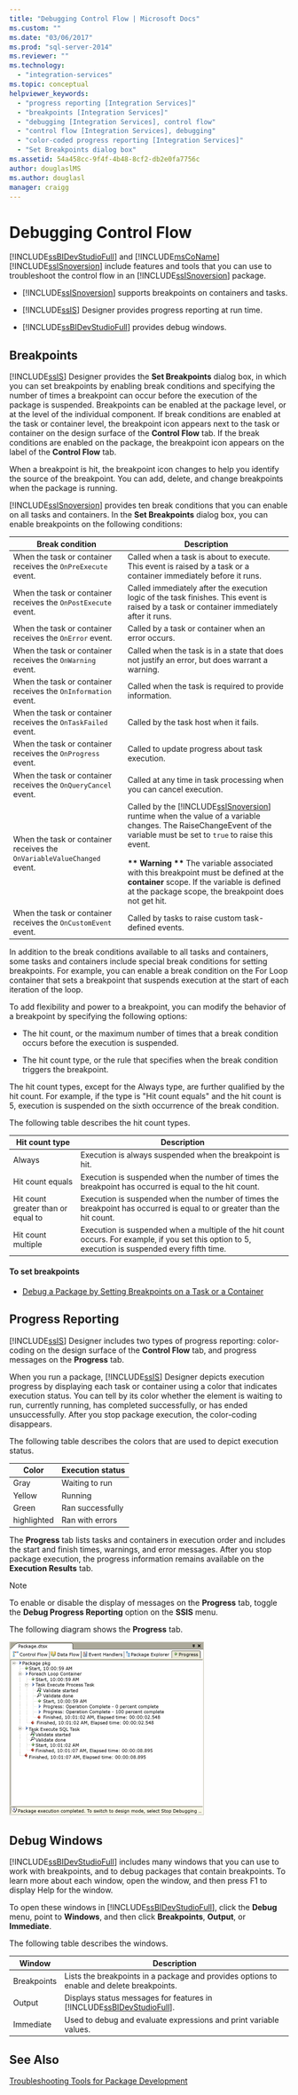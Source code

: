 ```yaml
---
title: "Debugging Control Flow | Microsoft Docs"
ms.custom: ""
ms.date: "03/06/2017"
ms.prod: "sql-server-2014"
ms.reviewer: ""
ms.technology: 
  - "integration-services"
ms.topic: conceptual
helpviewer_keywords: 
  - "progress reporting [Integration Services]"
  - "breakpoints [Integration Services]"
  - "debugging [Integration Services], control flow"
  - "control flow [Integration Services], debugging"
  - "color-coded progress reporting [Integration Services]"
  - "Set Breakpoints dialog box"
ms.assetid: 54a458cc-9f4f-4b48-8cf2-db2e0fa7756c
author: douglaslMS
ms.author: douglasl
manager: craigg
---
```

# Debugging Control Flow
  [!INCLUDE[ssBIDevStudioFull](../../../includes/ssbidevstudiofull-md.md)] and [!INCLUDE[msCoName](../../includes/msconame-md.md)] [!INCLUDE[ssISnoversion](../../../includes/ssisnoversion-md.md)] include features and tools that you can use to troubleshoot the control flow in an [!INCLUDE[ssISnoversion](../../../includes/ssisnoversion-md.md)] package.  
  
-   [!INCLUDE[ssISnoversion](../../../includes/ssisnoversion-md.md)] supports breakpoints on containers and tasks.  
  
-   [!INCLUDE[ssIS](../../../includes/ssis-md.md)] Designer provides progress reporting at run time.  
  
-   [!INCLUDE[ssBIDevStudioFull](../../../includes/ssbidevstudiofull-md.md)] provides debug windows.  
  
## Breakpoints  
 [!INCLUDE[ssIS](../../../includes/ssis-md.md)] Designer provides the **Set Breakpoints** dialog box, in which you can set breakpoints by enabling break conditions and specifying the number of times a breakpoint can occur before the execution of the package is suspended. Breakpoints can be enabled at the package level, or at the level of the individual component. If break conditions are enabled at the task or container level, the breakpoint icon appears next to the task or container on the design surface of the **Control Flow** tab. If the break conditions are enabled on the package, the breakpoint icon appears on the label of the **Control Flow** tab.  
  
 When a breakpoint is hit, the breakpoint icon changes to help you identify the source of the breakpoint. You can add, delete, and change breakpoints when the package is running.  
  
 [!INCLUDE[ssISnoversion](../../../includes/ssisnoversion-md.md)] provides ten break conditions that you can enable on all tasks and containers. In the **Set Breakpoints** dialog box, you can enable breakpoints on the following conditions:  
  
|Break condition|Description|  
|---------------------|-----------------|  
|When the task or container receives the `OnPreExecute` event.|Called when a task is about to execute. This event is raised by a task or a container immediately before it runs.|  
|When the task or container receives the `OnPostExecute` event.|Called immediately after the execution logic of the task finishes. This event is raised by a task or container immediately after it runs.|  
|When the task or container receives the `OnError` event.|Called by a task or container when an error occurs.|  
|When the task or container receives the `OnWarning` event.|Called when the task is in a state that does not justify an error, but does warrant a warning.|  
|When the task or container receives the `OnInformation` event.|Called when the task is required to provide information.|  
|When the task or container receives the `OnTaskFailed` event.|Called by the task host when it fails.|  
|When the task or container receives the `OnProgress` event.|Called to update progress about task execution.|  
|When the task or container receives the `OnQueryCancel` event.|Called at any time in task processing when you can cancel execution.|  
|When the task or container receives the `OnVariableValueChanged` event.|Called by the [!INCLUDE[ssISnoversion](../../../includes/ssisnoversion-md.md)] runtime when the value of a variable changes. The RaiseChangeEvent of the variable must be set to `true` to raise this event.<br /><br /> **\*\* Warning \*\*** The variable associated with this breakpoint must be defined at the **container** scope. If the variable is defined at the package scope, the breakpoint does not get hit.|  
|When the task or container receives the `OnCustomEvent` event.|Called by tasks to raise custom task-defined events.|  
  
 In addition to the break conditions available to all tasks and containers, some tasks and containers include special break conditions for setting breakpoints. For example, you can enable a break condition on the For Loop container that sets a breakpoint that suspends execution at the start of each iteration of the loop.  
  
 To add flexibility and power to a breakpoint, you can modify the behavior of a breakpoint by specifying the following options:  
  
-   The hit count, or the maximum number of times that a break condition occurs before the execution is suspended.  
  
-   The hit count type, or the rule that specifies when the break condition triggers the breakpoint.  
  
 The hit count types, except for the Always type, are further qualified by the hit count. For example, if the type is "Hit count equals" and the hit count is 5, execution is suspended on the sixth occurrence of the break condition.  
  
 The following table describes the hit count types.  
  
|Hit count type|Description|  
|--------------------|-----------------|  
|Always|Execution is always suspended when the breakpoint is hit.|  
|Hit count equals|Execution is suspended when the number of times the breakpoint has occurred is equal to the hit count.|  
|Hit count greater than or equal to|Execution is suspended when the number of times the breakpoint has occurred is equal to or greater than the hit count.|  
|Hit count multiple|Execution is suspended when a multiple of the hit count occurs. For example, if you set this option to 5, execution is suspended every fifth time.|  
  
#### To set breakpoints  
  
-   [Debug a Package by Setting Breakpoints on a Task or a Container](../debug-a-package-by-setting-breakpoints-on-a-task-or-a-container.md)  
  
## Progress Reporting  
 [!INCLUDE[ssIS](../../../includes/ssis-md.md)] Designer includes two types of progress reporting: color-coding on the design surface of the **Control Flow** tab, and progress messages on the **Progress** tab.  
  
 When you run a package, [!INCLUDE[ssIS](../../../includes/ssis-md.md)] Designer depicts execution progress by displaying each task or container using a color that indicates execution status. You can tell by its color whether the element is waiting to run, currently running, has completed successfully, or has ended unsuccessfully. After you stop package execution, the color-coding disappears.  
  
 The following table describes the colors that are used to depict execution status.  
  
|Color|Execution status|  
|-----------|----------------------|  
|Gray|Waiting to run|  
|Yellow|Running|  
|Green|Ran successfully|  
|highlighted|Ran with errors|  
  
 The **Progress** tab lists tasks and containers in execution order and includes the start and finish times, warnings, and error messages. After you stop package execution, the progress information remains available on the **Execution Results** tab.  
  
> [!NOTE]  
>  To enable or disable the display of messages on the **Progress** tab, toggle the **Debug Progress Reporting** option on the **SSIS** menu.  
  
 The following diagram shows the **Progress** tab.  
  
 ![Progress tab of SSIS Designer](../media/mw-dtsflow04.gif "Progress tab of SSIS Designer")  
  
## Debug Windows  
 [!INCLUDE[ssBIDevStudioFull](../../../includes/ssbidevstudiofull-md.md)] includes many windows that you can use to work with breakpoints, and to debug packages that contain breakpoints. To learn more about each window, open the window, and then press F1 to display Help for the window.  
  
 To open these windows in [!INCLUDE[ssBIDevStudioFull](../../../includes/ssbidevstudiofull-md.md)], click the **Debug** menu, point to **Windows**, and then click **Breakpoints**, **Output**, or **Immediate**.  
  
 The following table describes the windows.  
  
|Window|Description|  
|------------|-----------------|  
|Breakpoints|Lists the breakpoints in a package and provides options to enable and delete breakpoints.|  
|Output|Displays status messages for features in [!INCLUDE[ssBIDevStudioFull](../../../includes/ssbidevstudiofull-md.md)].|  
|Immediate|Used to debug and evaluate expressions and print variable values.|  
  
## See Also  
 [Troubleshooting Tools for Package Development](troubleshooting-tools-for-package-development.md)  
  
  

